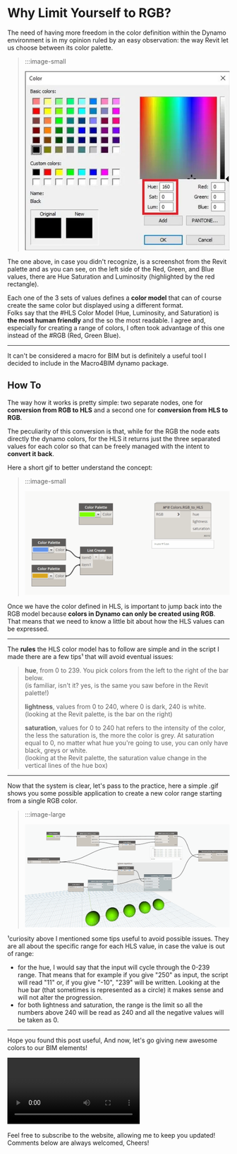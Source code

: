 <!-- {
"createdAt": "Dec 5, 2020",
"title": "Why Limit Yourself to RGB?",
"views": 390,
"comments": [],
"votes": 3,
"tags": ["Dynamo", "Revit API", "Python"],
"published": true
} -->

# Why Limit Yourself to RGB?

The need of having more freedom in the color definition within the Dynamo environment is in my opinion ruled by an easy observation: the way Revit let us choose between its color palette.

> :::image-small
>
> ![color-palette](media/color-palette.png)

The one above, in case you didn't recognize, is a screenshot from the Revit palette and as you can see, on the left side of the Red, Green, and Blue values, there are Hue Saturation and Luminosity (highlighted by the red rectangle).

Each one of the 3 sets of values defines a **color model** that can of course create the same color but displayed using a different format. <br />
Folks say that the #HLS Color Model (Hue, Luminosity, and Saturation) is **the most human friendly** and the so the most readable. I agree and, especially for creating a range of colors, I often took advantage of this one instead of the #RGB (Red, Green Blue).

---

It can't be considered a macro for BIM but is definitely a useful tool I decided to include in the Macro4BIM dynamo package.

## How To

The way how it works is pretty simple: two separate nodes, one for **conversion from RGB to HLS** and a second one for **conversion from HLS to RGB**.

The peculiarity of this conversion is that, while for the RGB the node eats directly the dynamo colors, for the HLS it returns just the three separated values for each color so that can be freely managed with the intent to **convert it back**.

Here a short gif to better understand the concept:

> :::image-small
>
> ![color conversion](media/color-conversion.gif)

Once we have the color defined in HLS, is important to jump back into the RGB model because **colors in Dynamo can only be created using RGB**.
That means that we need to know a little bit about how the HLS values can be expressed.

---

The **rules** the HLS color model has to follow are simple and in the script I made there are a few tips¹ that will avoid eventual issues:

> **hue**, from 0 to 239. You pick colors from the left to the right of the bar below. <br>
> (is familiar, isn't it? yes, is the same you saw before in the Revit palette!)
>
> **lightness**, values from 0 to 240, where 0 is dark, 240 is white.<br>
> (looking at the Revit palette, is the bar on the right)
>
> **saturation**, values for 0 to 240 hat refers to the intensity of the color, the less the saturation is, the more the color is grey. At saturation equal to 0, no matter what hue you're going to use, you can only have black, greys or white. <br>
> (looking at the Revit palette, the saturation value change in the vertical lines of the hue box)

---

Now that the system is clear, let's pass to the practice, here a simple .gif shows you some possible application to create a new color range starting from a single RGB color.

> :::image-large
>
> ![dynamo-demo](media/color-conversion-2.gif)

¹curiosity above I mentioned some tips useful to avoid possible issues. They are all about the specific range for each HLS value, in case the value is out of range:

- for the hue, I would say that the input will cycle through the 0-239 range. That means that for example if you give "250" as input, the script will read "11" or, if you give "-10", "239" will be written. Looking at the hue bar (that sometimes is represented as a circle) it makes sense and will not alter the progression.
- for both lightness and saturation, the range is the limit so all the numbers above 240 will be read as 240 and all the negative values will be taken as 0.

---

Hope you found this post useful,
And now, let's go giving new awesome colors to our BIM elements!

![](https://media3.giphy.com/media/z0zTHzcwM4VYQ/giphy.mp4?cid=e2a3cbde3ozntxb9s2s3epzq9trzyyr79srhyx9uokvwm3s9&rid=giphy.mp4)

Feel free to subscribe to the website, allowing me to keep you updated!
Comments below are always welcomed,
Cheers!
